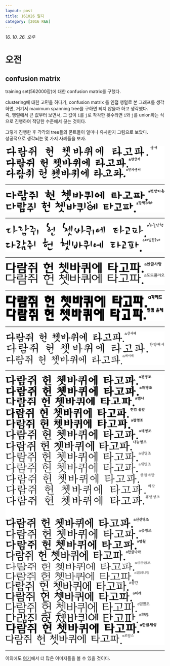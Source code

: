 ```yaml
---
layout: post
title: 161026 일지
category: [2016 R&E]
---
```


*16. 10. 26. 오우*

# 오전

## confusion matrix

training set(562000장)에 대한 confusion matrix를 구했다.

clustering에 대한 고민을 하다가, confusion matrix 를 인접 행렬로 본 그래프를 생각하면, 거기서 maximum spanning tree를 구하면 되지 않을까 하고 생각했다.  
즉, 행렬에서 큰 값부터 보면서, 그 값이 `i`를 `j`로 착각한 횟수라면 `i`와 `j`를 union하는 식으로 진행하여 적당한 수준에서 끊는 것이다.

그렇게 진행한 후 각각의 tree들의 폰트들이 얼마나 유사한지 그림으로 보았다.  
성공적으로 생각되는 몇 가지 사례들을 보자.

![image](/img/2016-10-26-RnE/008.png)

--------

![image](/img/2016-10-26-RnE/026.png)

--------

![image](/img/2016-10-26-RnE/049.png)

--------

![image](/img/2016-10-26-RnE/050.png)

--------

![image](/img/2016-10-26-RnE/067.png)

--------

![image](/img/2016-10-26-RnE/086.png)

--------

![image](/img/2016-10-26-RnE/089.png)

--------

이외에도 [여기](https://github.com/Namnamseo/namnamseo.github.io/tree/master/img/2016-10-26-RnE)에서 더 많은 이미지들을 볼 수 있을 것이다.